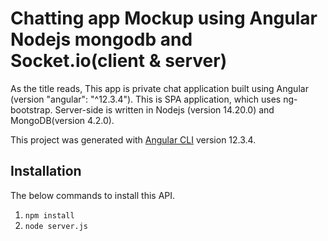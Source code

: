 # Chatting app Mockup using Angular Nodejs mongodb and Socket.io(client & server)

As the title reads, This app is private chat application built using Angular (version "angular": "^12.3.4"). This is SPA application, which uses ng-bootstrap. Server-side is written in Nodejs (version 14.20.0) and MongoDB(version 4.2.0).

This project was generated with [Angular CLI](https://github.com/angular/angular-cli) version 12.3.4.


## Installation 
The below commands to install this API.
1. `npm install`
2. `node server.js`
